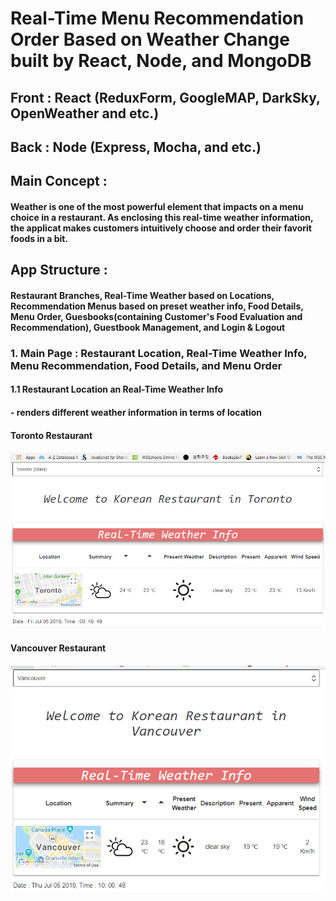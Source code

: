 # Real-Time Menu Recommendation Order Based on Weather Change built by React, Node, and MongoDB

## Front : React (ReduxForm, GoogleMAP, DarkSky, OpenWeather and etc.)
## Back : Node (Express, Mocha, and etc.)

## Main Concept :
#### Weather is one of the most powerful element that impacts on a menu choice in a restaurant. As enclosing this real-time weather information, the applicat makes customers intuitively choose and order their favorit foods in a bit.

## App Structure :
#### Restaurant Branches, Real-Time Weather based on Locations, Recommendation Menus based on preset weather info, Food Details, Menu Order, Guesbooks(containing Customer's Food Evaluation and Recommendation), Guestbook Management, and Login & Logout

### 1. Main Page : Restaurant Location, Real-Time Weather Info, Menu Recommendation, Food Details, and Menu Order
#### 1.1 Restaurant Location an Real-Time Weather Info
####      - renders different weather information in terms of location
#### Toronto Restaurant
#### ![Main Page1](weather_t.PNG)
#### Vancouver Restaurant
#### ![Main_Page2](weather_v.PNG)
